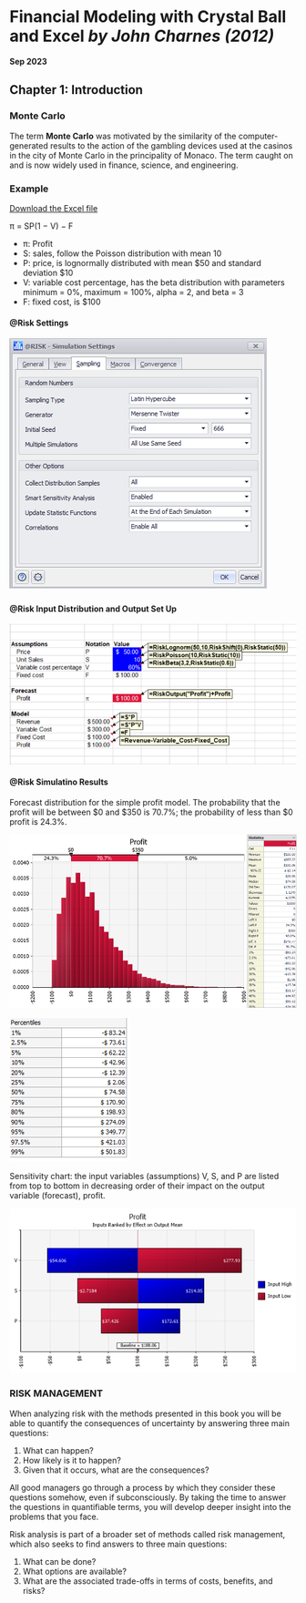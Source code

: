 # Financial Modeling with Crystal Ball and Excel *by John Charnes (2012)*

**Sep 2023**

## Chapter 1: Introduction

### Monte Carlo
The term **Monte Carlo** was motivated by the similarity of the computer-generated results to the action of the gambling devices used at the casinos in the city of Monte Carlo in the principality of Monaco. 
The term caught on and is now widely used in finance, science, and engineering.

### Example
[Download the Excel file](https://github.com/xxxxyyyy80008/Financial-Modeling-with-Crystal-Ball-and-Excel/blob/main/Excel%20Models/chapter%201/Profit.xlsx)

π = SP(1 − V) − F

- π: Profit
- S: sales, follow the Poisson distribution with mean 10
- P: price, is lognormally distributed with mean $50 and standard deviation $10
- V: variable cost percentage, has the beta distribution with parameters minimum = 0%, maximum = 100%, alpha = 2, and beta = 3
- F: fixed cost, is $100

#### @Risk Settings

![png](https://github.com/xxxxyyyy80008/Financial-Modeling-with-Crystal-Ball-and-Excel/blob/main/img/ch1/2.png)

#### @Risk Input Distribution and Output Set Up


![png](https://github.com/xxxxyyyy80008/Financial-Modeling-with-Crystal-Ball-and-Excel/blob/main/img/ch1/1.png)

#### @Risk Simulatino Results

Forecast distribution for the simple profit model. The probability that the profit will be between $0 and $350 is 70.7%; the probability of less than $0 profit is 24.3%.

![png](https://github.com/xxxxyyyy80008/Financial-Modeling-with-Crystal-Ball-and-Excel/blob/main/img/ch1/3.png)

![png](https://github.com/xxxxyyyy80008/Financial-Modeling-with-Crystal-Ball-and-Excel/blob/main/img/ch1/4.png)

Sensitivity chart: the input variables (assumptions) V, S, and P are listed from top to bottom in decreasing order of their impact on the output variable (forecast), profit.

![png](https://github.com/xxxxyyyy80008/Financial-Modeling-with-Crystal-Ball-and-Excel/blob/main/img/ch1/5.png)


### RISK MANAGEMENT

When analyzing risk with the methods presented in this book you will be able to quantify the consequences of uncertainty by answering three main questions:

1. What can happen?
2. How likely is it to happen?
3. Given that it occurs, what are the consequences?

All good managers go through a process by which they consider these questions somehow, even if subconsciously. By taking the time to answer the questions in quantifiable terms, you will develop deeper insight into the problems that you face.

Risk analysis is part of a broader set of methods called risk management, which also seeks to find answers to three main questions:

1. What can be done?
2. What options are available?
3. What are the associated trade-offs in terms of costs, benefits, and risks?



